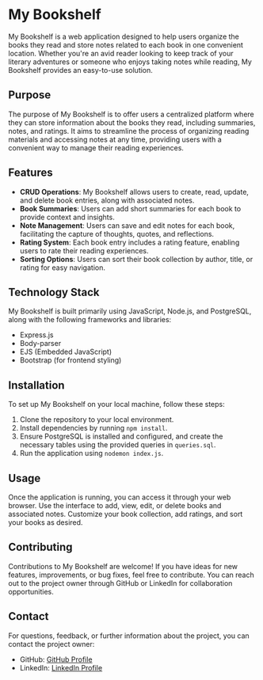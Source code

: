 # My Bookshelf

My Bookshelf is a web application designed to help users organize the books they read and store notes related to each book in one convenient location. Whether you're an avid reader looking to keep track of your literary adventures or someone who enjoys taking notes while reading, My Bookshelf provides an easy-to-use solution.

## Purpose

The purpose of My Bookshelf is to offer users a centralized platform where they can store information about the books they read, including summaries, notes, and ratings. It aims to streamline the process of organizing reading materials and accessing notes at any time, providing users with a convenient way to manage their reading experiences.

## Features

- **CRUD Operations**: My Bookshelf allows users to create, read, update, and delete book entries, along with associated notes.
- **Book Summaries**: Users can add short summaries for each book to provide context and insights.
- **Note Management**: Users can save and edit notes for each book, facilitating the capture of thoughts, quotes, and reflections.
- **Rating System**: Each book entry includes a rating feature, enabling users to rate their reading experiences.
- **Sorting Options**: Users can sort their book collection by author, title, or rating for easy navigation.

## Technology Stack

My Bookshelf is built primarily using JavaScript, Node.js, and PostgreSQL, along with the following frameworks and libraries:
- Express.js
- Body-parser
- EJS (Embedded JavaScript)
- Bootstrap (for frontend styling)

## Installation

To set up My Bookshelf on your local machine, follow these steps:
1. Clone the repository to your local environment.
2. Install dependencies by running `npm install`.
3. Ensure PostgreSQL is installed and configured, and create the necessary tables using the provided queries in `queries.sql`.
4. Run the application using `nodemon index.js`.

## Usage

Once the application is running, you can access it through your web browser. Use the interface to add, view, edit, or delete books and associated notes. Customize your book collection, add ratings, and sort your books as desired.

## Contributing

Contributions to My Bookshelf are welcome! If you have ideas for new features, improvements, or bug fixes, feel free to contribute. You can reach out to the project owner through GitHub or LinkedIn for collaboration opportunities.

## Contact

For questions, feedback, or further information about the project, you can contact the project owner:

- GitHub: [GitHub Profile](https://github.com/Siminoabcd)
- LinkedIn: [LinkedIn Profile](https://www.linkedin.com/in/%C5%A1imon-tari%C5%A1ka/)
